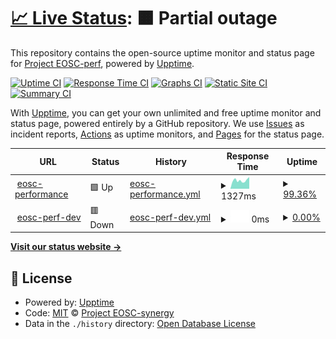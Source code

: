 # [📈 Live Status](https://perf-status.test.fedcloud.eu): <!--live status--> **🟧 Partial outage**

This repository contains the open-source uptime monitor and status page for [Project EOSC-perf](https://perf.test.fedcloud.eu), powered by [Upptime](https://github.com/upptime/upptime).

[![Uptime CI](https://github.com/EOSC-synergy/eosc-perf-status/workflows/Uptime%20CI/badge.svg)](https://github.com/EOSC-synergy/eosc-perf-status/actions?query=workflow%3A%22Uptime+CI%22)
[![Response Time CI](https://github.com/EOSC-synergy/eosc-perf-status/workflows/Response%20Time%20CI/badge.svg)](https://github.com/EOSC-synergy/eosc-perf-status/actions?query=workflow%3A%22Response+Time+CI%22)
[![Graphs CI](https://github.com/EOSC-synergy/eosc-perf-status/workflows/Graphs%20CI/badge.svg)](https://github.com/EOSC-synergy/eosc-perf-status/actions?query=workflow%3A%22Graphs+CI%22)
[![Static Site CI](https://github.com/EOSC-synergy/eosc-perf-status/workflows/Static%20Site%20CI/badge.svg)](https://github.com/EOSC-synergy/eosc-perf-status/actions?query=workflow%3A%22Static+Site+CI%22)
[![Summary CI](https://github.com/EOSC-synergy/eosc-perf-status/workflows/Summary%20CI/badge.svg)](https://github.com/EOSC-synergy/eosc-perf-status/actions?query=workflow%3A%22Summary+CI%22)

With [Upptime](https://upptime.js.org), you can get your own unlimited and free uptime monitor and status page, powered entirely by a GitHub repository. We use [Issues](https://github.com/EOSC-synergy/eosc-perf-status/issues) as incident reports, [Actions](https://github.com/EOSC-synergy/eosc-perf-status/actions) as uptime monitors, and [Pages](https://eosc-synergy.github.io/eosc-perf-status/) for the status page.

<!--start: status pages-->
<!-- This summary is generated by Upptime (https://github.com/upptime/upptime) -->
<!-- Do not edit this manually, your changes will be overwritten -->
<!-- prettier-ignore -->
| URL | Status | History | Response Time | Uptime |
| --- | ------ | ------- | ------------- | ------ |
| <img alt="" src="https://icons.duckduckgo.com/ip3/performance.services.fedcloud.eu.ico" height="13"> [eosc-performance](https://performance.services.fedcloud.eu) | 🟩 Up | [eosc-performance.yml](https://github.com/EOSC-synergy/eosc-perf-status/commits/HEAD/history/eosc-performance.yml) | <details><summary><img alt="Response time graph" src="./graphs/eosc-performance/response-time-week.png" height="20"> 1327ms</summary><br><a href="https://EOSC-synergy.github.io/eosc-perf-status/history/eosc-performance"><img alt="Response time 1443" src="https://img.shields.io/endpoint?url=https%3A%2F%2Fraw.githubusercontent.com%2FEOSC-synergy%2Feosc-perf-status%2FHEAD%2Fapi%2Feosc-performance%2Fresponse-time.json"></a><br><a href="https://EOSC-synergy.github.io/eosc-perf-status/history/eosc-performance"><img alt="24-hour response time 1851" src="https://img.shields.io/endpoint?url=https%3A%2F%2Fraw.githubusercontent.com%2FEOSC-synergy%2Feosc-perf-status%2FHEAD%2Fapi%2Feosc-performance%2Fresponse-time-day.json"></a><br><a href="https://EOSC-synergy.github.io/eosc-perf-status/history/eosc-performance"><img alt="7-day response time 1327" src="https://img.shields.io/endpoint?url=https%3A%2F%2Fraw.githubusercontent.com%2FEOSC-synergy%2Feosc-perf-status%2FHEAD%2Fapi%2Feosc-performance%2Fresponse-time-week.json"></a><br><a href="https://EOSC-synergy.github.io/eosc-perf-status/history/eosc-performance"><img alt="30-day response time 1258" src="https://img.shields.io/endpoint?url=https%3A%2F%2Fraw.githubusercontent.com%2FEOSC-synergy%2Feosc-perf-status%2FHEAD%2Fapi%2Feosc-performance%2Fresponse-time-month.json"></a><br><a href="https://EOSC-synergy.github.io/eosc-perf-status/history/eosc-performance"><img alt="1-year response time 1450" src="https://img.shields.io/endpoint?url=https%3A%2F%2Fraw.githubusercontent.com%2FEOSC-synergy%2Feosc-perf-status%2FHEAD%2Fapi%2Feosc-performance%2Fresponse-time-year.json"></a></details> | <details><summary><a href="https://EOSC-synergy.github.io/eosc-perf-status/history/eosc-performance">99.36%</a></summary><a href="https://EOSC-synergy.github.io/eosc-perf-status/history/eosc-performance"><img alt="All-time uptime 99.79%" src="https://img.shields.io/endpoint?url=https%3A%2F%2Fraw.githubusercontent.com%2FEOSC-synergy%2Feosc-perf-status%2FHEAD%2Fapi%2Feosc-performance%2Fuptime.json"></a><br><a href="https://EOSC-synergy.github.io/eosc-perf-status/history/eosc-performance"><img alt="24-hour uptime 100.00%" src="https://img.shields.io/endpoint?url=https%3A%2F%2Fraw.githubusercontent.com%2FEOSC-synergy%2Feosc-perf-status%2FHEAD%2Fapi%2Feosc-performance%2Fuptime-day.json"></a><br><a href="https://EOSC-synergy.github.io/eosc-perf-status/history/eosc-performance"><img alt="7-day uptime 99.36%" src="https://img.shields.io/endpoint?url=https%3A%2F%2Fraw.githubusercontent.com%2FEOSC-synergy%2Feosc-perf-status%2FHEAD%2Fapi%2Feosc-performance%2Fuptime-week.json"></a><br><a href="https://EOSC-synergy.github.io/eosc-perf-status/history/eosc-performance"><img alt="30-day uptime 99.85%" src="https://img.shields.io/endpoint?url=https%3A%2F%2Fraw.githubusercontent.com%2FEOSC-synergy%2Feosc-perf-status%2FHEAD%2Fapi%2Feosc-performance%2Fuptime-month.json"></a><br><a href="https://EOSC-synergy.github.io/eosc-perf-status/history/eosc-performance"><img alt="1-year uptime 99.85%" src="https://img.shields.io/endpoint?url=https%3A%2F%2Fraw.githubusercontent.com%2FEOSC-synergy%2Feosc-perf-status%2FHEAD%2Fapi%2Feosc-performance%2Fuptime-year.json"></a></details>
| <img alt="" src="https://icons.duckduckgo.com/ip3/perf.test.fedcloud.eu.ico" height="13"> [eosc-perf-dev](https://perf.test.fedcloud.eu) | 🟥 Down | [eosc-perf-dev.yml](https://github.com/EOSC-synergy/eosc-perf-status/commits/HEAD/history/eosc-perf-dev.yml) | <details><summary><img alt="Response time graph" src="./graphs/eosc-perf-dev/response-time-week.png" height="20"> 0ms</summary><br><a href="https://EOSC-synergy.github.io/eosc-perf-status/history/eosc-perf-dev"><img alt="Response time 1273" src="https://img.shields.io/endpoint?url=https%3A%2F%2Fraw.githubusercontent.com%2FEOSC-synergy%2Feosc-perf-status%2FHEAD%2Fapi%2Feosc-perf-dev%2Fresponse-time.json"></a><br><a href="https://EOSC-synergy.github.io/eosc-perf-status/history/eosc-perf-dev"><img alt="24-hour response time 0" src="https://img.shields.io/endpoint?url=https%3A%2F%2Fraw.githubusercontent.com%2FEOSC-synergy%2Feosc-perf-status%2FHEAD%2Fapi%2Feosc-perf-dev%2Fresponse-time-day.json"></a><br><a href="https://EOSC-synergy.github.io/eosc-perf-status/history/eosc-perf-dev"><img alt="7-day response time 0" src="https://img.shields.io/endpoint?url=https%3A%2F%2Fraw.githubusercontent.com%2FEOSC-synergy%2Feosc-perf-status%2FHEAD%2Fapi%2Feosc-perf-dev%2Fresponse-time-week.json"></a><br><a href="https://EOSC-synergy.github.io/eosc-perf-status/history/eosc-perf-dev"><img alt="30-day response time 0" src="https://img.shields.io/endpoint?url=https%3A%2F%2Fraw.githubusercontent.com%2FEOSC-synergy%2Feosc-perf-status%2FHEAD%2Fapi%2Feosc-perf-dev%2Fresponse-time-month.json"></a><br><a href="https://EOSC-synergy.github.io/eosc-perf-status/history/eosc-perf-dev"><img alt="1-year response time 1239" src="https://img.shields.io/endpoint?url=https%3A%2F%2Fraw.githubusercontent.com%2FEOSC-synergy%2Feosc-perf-status%2FHEAD%2Fapi%2Feosc-perf-dev%2Fresponse-time-year.json"></a></details> | <details><summary><a href="https://EOSC-synergy.github.io/eosc-perf-status/history/eosc-perf-dev">0.00%</a></summary><a href="https://EOSC-synergy.github.io/eosc-perf-status/history/eosc-perf-dev"><img alt="All-time uptime 93.95%" src="https://img.shields.io/endpoint?url=https%3A%2F%2Fraw.githubusercontent.com%2FEOSC-synergy%2Feosc-perf-status%2FHEAD%2Fapi%2Feosc-perf-dev%2Fuptime.json"></a><br><a href="https://EOSC-synergy.github.io/eosc-perf-status/history/eosc-perf-dev"><img alt="24-hour uptime 0.00%" src="https://img.shields.io/endpoint?url=https%3A%2F%2Fraw.githubusercontent.com%2FEOSC-synergy%2Feosc-perf-status%2FHEAD%2Fapi%2Feosc-perf-dev%2Fuptime-day.json"></a><br><a href="https://EOSC-synergy.github.io/eosc-perf-status/history/eosc-perf-dev"><img alt="7-day uptime 0.00%" src="https://img.shields.io/endpoint?url=https%3A%2F%2Fraw.githubusercontent.com%2FEOSC-synergy%2Feosc-perf-status%2FHEAD%2Fapi%2Feosc-perf-dev%2Fuptime-week.json"></a><br><a href="https://EOSC-synergy.github.io/eosc-perf-status/history/eosc-perf-dev"><img alt="30-day uptime 0.00%" src="https://img.shields.io/endpoint?url=https%3A%2F%2Fraw.githubusercontent.com%2FEOSC-synergy%2Feosc-perf-status%2FHEAD%2Fapi%2Feosc-perf-dev%2Fuptime-month.json"></a><br><a href="https://EOSC-synergy.github.io/eosc-perf-status/history/eosc-perf-dev"><img alt="1-year uptime 79.26%" src="https://img.shields.io/endpoint?url=https%3A%2F%2Fraw.githubusercontent.com%2FEOSC-synergy%2Feosc-perf-status%2FHEAD%2Fapi%2Feosc-perf-dev%2Fuptime-year.json"></a></details>

<!--end: status pages-->

[**Visit our status website →**](https://eosc-synergy.github.io/eosc-perf-status/)

## 📄 License

- Powered by: [Upptime](https://github.com/upptime/upptime)
- Code: [MIT](./LICENSE) © [Project EOSC-synergy](www.eosc-synergy.eu)
- Data in the `./history` directory: [Open Database License](https://opendatacommons.org/licenses/odbl/1-0/)
